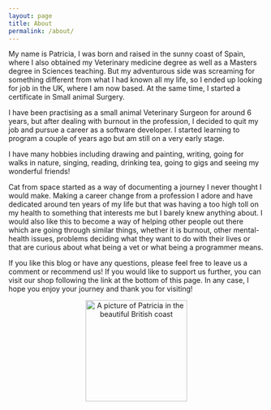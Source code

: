 ```yaml
---
layout: page
title: About
permalink: /about/
---
```



My name is Patricia, I was born and raised in the sunny coast of Spain, where I also obtained my Veterinary medicine degree as well as a Masters degree in Sciences teaching. But my adventurous side was screaming for something different from what I had known all my life, so I ended up looking for job in the UK, where I am now based. At the same time, I started a certificate in Small animal Surgery.

I have been practising as a small animal Veterinary Surgeon for around 6 years, but after dealing with burnout in the profession, I decided to quit my job and pursue a career as a software developer. I started learning to program a couple of years ago but am still on a very early stage.

I have many hobbies including drawing and painting, writing, going for walks in nature, singing, reading, drinking tea, going to gigs and seeing my wonderful friends!

Cat from space started as a way of documenting a journey I never thought I would make. Making a career change from a profession I adore and have dedicated around ten years of my life but that was having a too high toll on my health to something that interests me but I barely knew anything about. I would also like this to become a way of helping other people out there which are going through similar things, whether it is burnout, other mental-health issues, problems deciding what they want to do with their lives or that are curious about what being a vet or what being a programmer means.

If you like this blog or have any questions, please feel free to leave us a comment or recommend us! If you would like to support us further, you can visit our shop following the link at the bottom of this page. In any case, I hope you enjoy your journey and thank you for visiting!

<center><img src="/assets/images/IMG-20210628-WA0000-min.jpg" alt="A picture of Patricia in the beautiful British coast" width="200"></center>
